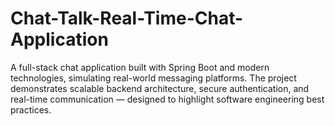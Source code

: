 # Chat-Talk-Real-Time-Chat-Application
A full-stack chat application built with Spring Boot and modern technologies, simulating real-world messaging platforms. The project demonstrates scalable backend architecture, secure authentication, and real-time communication — designed to highlight software engineering best practices.
